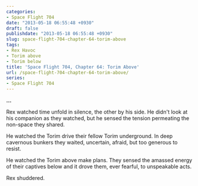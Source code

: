 ```yaml
---
categories:
- Space Flight 704
date: "2013-05-18 06:55:48 +0930"
draft: false
publishdate: "2013-05-18 06:55:48 +0930"
slug: space-flight-704-chapter-64-torim-above
tags:
- Rex Havoc
- Torim above
- Torim below
title: 'Space Flight 704, Chapter 64: Torim Above'
url: /space-flight-704-chapter-64-torim-above/
series:
- Space Flight 704
---
```

**...**

Rex watched time unfold in silence, the other by his side. He didn't look at his companion as they watched, but he sensed the tension permeating the non-space they shared.

He watched the Torim drive their fellow Torim underground. In deep cavernous bunkers they waited, uncertain, afraid, but too generous to resist.

He watched the Torim above make plans. They sensed the amassed energy of their captives below and it drove them, ever fearful, to unspeakable acts.

Rex shuddered.
